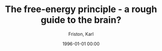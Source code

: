 ---
layout: post
title: The free-energy principle - a rough guide to the brain?

date: 1996-01-01 00:00
author: Friston, Karl
journal: Trends in Cognitive Sciences

link: https://doi.org/10.1016/j.tics.2009.04.005

year: 2009
---